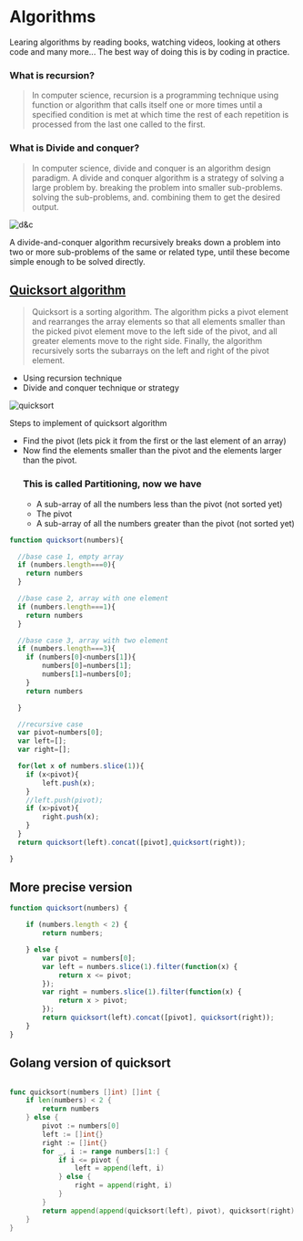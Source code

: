 # Algorithms
Learing algorithms by reading books, watching videos, looking at others code and many more...
The best way of doing this is by coding in practice.

### What is recursion?
> In computer science, recursion is a programming technique using function or algorithm that calls itself one or more times until a specified condition is met at which time the rest of each repetition is processed from the last one called to the first.

### What is Divide and conquer?
> In computer science, divide and conquer is an algorithm design paradigm.
A divide and conquer algorithm is a strategy of solving a large problem by. breaking the problem into smaller sub-problems. solving the sub-problems, and. combining them to get the desired output.

![d&c](https://miro.medium.com/max/1150/1*kPXTT7fBFyeFjEYA0RqwaQ.png)

A divide-and-conquer algorithm recursively breaks down a problem into two or more sub-problems of the same or related type, until these become simple enough to be solved directly.

## [Quicksort algorithm](https://www.enjoyalgorithms.com/blog/quick-sort-algorithm)
> Quicksort is a sorting algorithm. The algorithm picks a pivot element and rearranges the array elements so that all elements smaller than the picked pivot element move to the left side of the pivot, and all greater elements move to the right side. Finally, the algorithm recursively sorts the subarrays on the left and right of the pivot element.

* Using recursion technique
* Divide and conquer technique or strategy

![quicksort](https://cdn-images-1.medium.com/max/600/1*YBBPKTeYJs1eI_4hEhntIg.png)

Steps to implement of quicksort algorithm
* Find the pivot (lets pick it from the first or the last element of an array)
* Now find the elements smaller than the pivot and the elements larger than the pivot.
    ### This is called Partitioning, now we have
    * A sub-array of all the numbers less than the pivot (not sorted yet)
    * The pivot
    * A sub-array of all the numbers greater than the pivot (not sorted yet)

```js
function quicksort(numbers){

  //base case 1, empty array
  if (numbers.length===0){
    return numbers
  }

  //base case 2, array with one element
  if (numbers.length===1){
    return numbers
  }

  //base case 3, array with two element
  if (numbers.length===3){
    if (numbers[0]<numbers[1]){
        numbers[0]=numbers[1];
        numbers[1]=numbers[0];
    }
    return numbers

  }

  //recursive case
  var pivot=numbers[0];
  var left=[];
  var right=[];

  for(let x of numbers.slice(1)){
    if (x<pivot){
        left.push(x);
    }
    //left.push(pivot);
    if (x>pivot){
        right.push(x);
    }
  }
  return quicksort(left).concat([pivot],quicksort(right));

}
```


## More precise version

```js
function quicksort(numbers) {

    if (numbers.length < 2) {
        return numbers;

    } else {
        var pivot = numbers[0];
        var left = numbers.slice(1).filter(function(x) {
            return x <= pivot;
        });
        var right = numbers.slice(1).filter(function(x) {
            return x > pivot;
        });
        return quicksort(left).concat([pivot], quicksort(right));
    }
}
```

## Golang version of quicksort

```go

func quicksort(numbers []int) []int {
	if len(numbers) < 2 {
		return numbers
	} else {
		pivot := numbers[0]
		left := []int{}
		right := []int{}
		for _, i := range numbers[1:] {
			if i <= pivot {
				left = append(left, i)
			} else {
				right = append(right, i)
			}
		}
		return append(append(quicksort(left), pivot), quicksort(right)...)
	}
}
```

